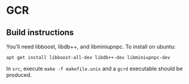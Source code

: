 # GCR

## Build instructions

You'll need libboost, libdb++, and libminiupnpc.  To install on ubuntu:

```
apt get install libboost-all-dev libdb++-dev libminiupnpc-dev
```

In `src`, execute `make -f makefile.unix` and a `gcrd` executable should be produced.
